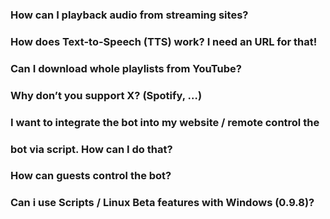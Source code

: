 ### How can I playback audio from streaming sites?



### How does Text-to-Speech (TTS) work? I need an URL for that!



### Can I download whole playlists from YouTube?



### Why don’t you support X? (Spotify, …)



### I want to integrate the bot into my website / remote control the 


### bot via script. How can I do that?



### How can guests control the bot?



### Can i use Scripts / Linux Beta features with Windows (0.9.8)?